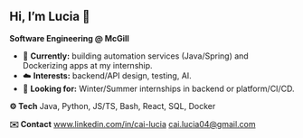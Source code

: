 ## Hi, I’m Lucia 👋

**Software Engineering @ McGill**

- 🔭 **Currently:** building automation services (Java/Spring) and Dockerizing apps at my internship.
- ☁️ **Interests:** backend/API design, testing, AI.
- 🎯 **Looking for:** Winter/Summer internships in backend or platform/CI/CD.

**⚙️ Tech**
Java, Python, JS/TS, Bash, React, SQL, Docker

**✉️ Contact**
www.linkedin.com/in/cai-lucia
cai.lucia04@gmail.com
